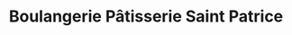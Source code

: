 ---
title: "Boulangerie Pâtisserie Saint Patrice"
url: /bayeux/boulangerie-patisserie-saint-patrice/
shop: boulangerie
---